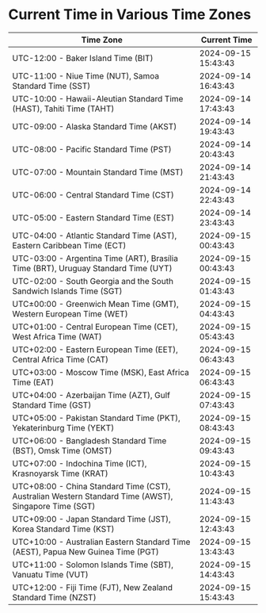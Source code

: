 # Current Time in Various Time Zones

| Time Zone | Current Time |
|-----------|--------------|
| UTC-12:00 - Baker Island Time (BIT) | 2024-09-15 15:43:43 |
| UTC-11:00 - Niue Time (NUT), Samoa Standard Time (SST) | 2024-09-14 16:43:43 |
| UTC-10:00 - Hawaii-Aleutian Standard Time (HAST), Tahiti Time (TAHT) | 2024-09-14 17:43:43 |
| UTC-09:00 - Alaska Standard Time (AKST) | 2024-09-14 19:43:43 |
| UTC-08:00 - Pacific Standard Time (PST) | 2024-09-14 20:43:43 |
| UTC-07:00 - Mountain Standard Time (MST) | 2024-09-14 21:43:43 |
| UTC-06:00 - Central Standard Time (CST) | 2024-09-14 22:43:43 |
| UTC-05:00 - Eastern Standard Time (EST) | 2024-09-14 23:43:43 |
| UTC-04:00 - Atlantic Standard Time (AST), Eastern Caribbean Time (ECT) | 2024-09-15 00:43:43 |
| UTC-03:00 - Argentina Time (ART), Brasília Time (BRT), Uruguay Standard Time (UYT) | 2024-09-15 00:43:43 |
| UTC-02:00 - South Georgia and the South Sandwich Islands Time (SGT) | 2024-09-15 01:43:43 |
| UTC±00:00 - Greenwich Mean Time (GMT), Western European Time (WET) | 2024-09-15 04:43:43 |
| UTC+01:00 - Central European Time (CET), West Africa Time (WAT) | 2024-09-15 05:43:43 |
| UTC+02:00 - Eastern European Time (EET), Central Africa Time (CAT) | 2024-09-15 06:43:43 |
| UTC+03:00 - Moscow Time (MSK), East Africa Time (EAT) | 2024-09-15 06:43:43 |
| UTC+04:00 - Azerbaijan Time (AZT), Gulf Standard Time (GST) | 2024-09-15 07:43:43 |
| UTC+05:00 - Pakistan Standard Time (PKT), Yekaterinburg Time (YEKT) | 2024-09-15 08:43:43 |
| UTC+06:00 - Bangladesh Standard Time (BST), Omsk Time (OMST) | 2024-09-15 09:43:43 |
| UTC+07:00 - Indochina Time (ICT), Krasnoyarsk Time (KRAT) | 2024-09-15 10:43:43 |
| UTC+08:00 - China Standard Time (CST), Australian Western Standard Time (AWST), Singapore Time (SGT) | 2024-09-15 11:43:43 |
| UTC+09:00 - Japan Standard Time (JST), Korea Standard Time (KST) | 2024-09-15 12:43:43 |
| UTC+10:00 - Australian Eastern Standard Time (AEST), Papua New Guinea Time (PGT) | 2024-09-15 13:43:43 |
| UTC+11:00 - Solomon Islands Time (SBT), Vanuatu Time (VUT) | 2024-09-15 14:43:43 |
| UTC+12:00 - Fiji Time (FJT), New Zealand Standard Time (NZST) | 2024-09-15 15:43:43 |
